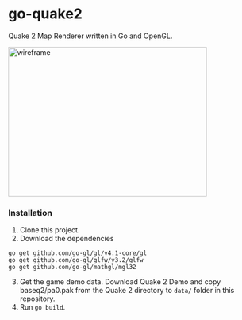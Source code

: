 # go-quake2
Quake 2 Map Renderer written in Go and OpenGL.

<div style="display:inline-block;">
<img src="https://github.com/samuelyuan/go-quake2/raw/master/screenshots/lightmap.png" alt="wireframe" width="400" height="300" />
</div>

### Installation

1. Clone this project.
2. Download the dependencies

```
go get github.com/go-gl/gl/v4.1-core/gl
go get github.com/go-gl/glfw/v3.2/glfw
go get github.com/go-gl/mathgl/mgl32
```

3. Get the game demo data. Download Quake 2 Demo and copy baseq2/pa0.pak from the Quake 2 directory to `data/` folder in this repository.
4. Run `go build`.
